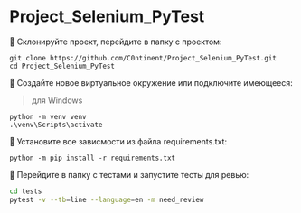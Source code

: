 # Project_Selenium_PyTest

🔵 Склонируйте проект, перейдите в папку с проектом:
```
git clone https://github.com/C0ntinent/Project_Selenium_PyTest.git
cd Project_Selenium_PyTest
```
🔵 Создайте новое виртуальное окружение или подключите имеющееся:
> для Windows
```
python -m venv venv
.\venv\Scripts\activate
```
🔵 Установите все зависмости из файла requirements.txt:
```
python -m pip install -r requirements.txt
```
🔵 Перейдите в папку с тестами и запустите тесты для ревью:
```bash
cd tests
pytest -v --tb=line --language=en -m need_review
```
